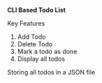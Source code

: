 **CLI Based Todo List**

Key Features
1. Add Todo
2. Delete Todo
3. Mark a todo as done
4. Display all todos

Storing all todos in a JSON file